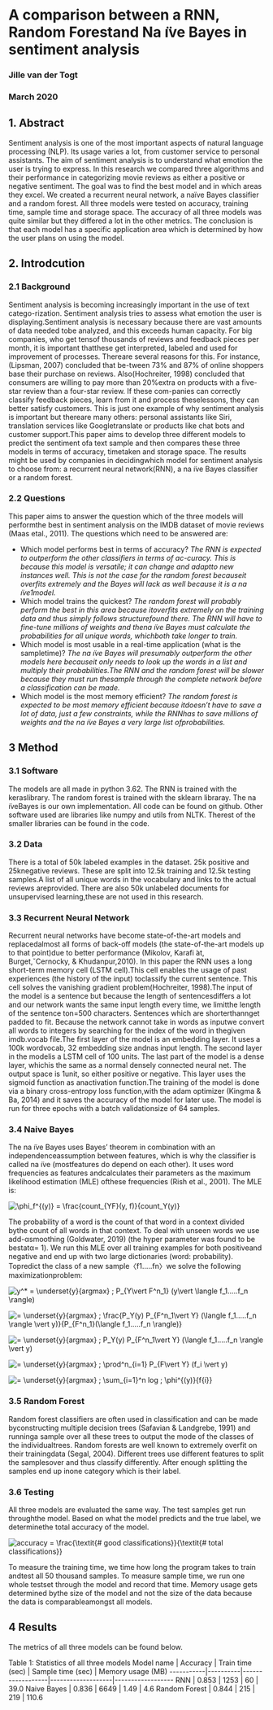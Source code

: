 # A comparison between a RNN, Random Forestand Na ̈ıve Bayes in sentiment analysis
### Jille van der Togt
### March 2020
## 1. Abstract
Sentiment analysis is one of the most important aspects of natural language processing (NLP). Its usage varies a lot, from customer service to personal assistants. The aim of sentiment analysis is to understand what emotion the user is trying to express. In this research we compared three algorithms and their performance in categorizing movie reviews as either a positive or negative sentiment. The goal was to find the best model and in which areas they excel. We created a recurrent neural network, a naïve Bayes classifier and a random forest. All three models were tested on accuracy, training time, sample time and storage space. The accuracy of all three models was quite similar but they differed a lot in the other metrics. The conclusion is that each model has a specific application area which is determined by how the user plans on using the model. 
## 2. Introdcution
### 2.1 Background
Sentiment analysis is becoming increasingly important in the use of text catego-rization.  Sentiment analysis tries to assess what emotion the user is displaying.Sentiment analysis is necessary because there are vast amounts of data needed tobe analyzed, and this exceeds human capacity.  For big companies, who get tensof  thousands  of  reviews  and  feedback  pieces  per  month,  it  is  important  thatthese  get  interpreted,  labeled  and  used  for  improvement  of  processes.   Thereare several reasons for this.  For instance, (Lipsman, 2007) concluded that be-tween 73% and 87% of online shoppers base their purchase on reviews.  Also(Hochreiter, 1998) concluded that consumers are willing to pay more than 20%extra on products with a five-star review than a four-star review.  If these com-panies  can  correctly  classify  feedback  pieces,  learn  from  it  and  process  theselessons, they can better satisfy customers. This is just one example of why sentiment analysis is important but thereare many others:  personal assistants like Siri, translation services like Googletranslate or products like chat bots and customer support.This paper aims to develop three different models to predict the sentiment ofa text sample and then compares these three models in terms of accuracy, timetaken and storage space.  The results might be used by companies in decidingwhich model for sentiment analysis to choose from:  a recurrent neural network(RNN), a na ̈ıve Bayes classifier or a random forest.

### 2.2 Questions
This paper aims to answer the question which of the three models will performthe best in sentiment analysis on the IMDB dataset of movie reviews (Maas etal., 2011).  The questions which need to be answered are:
* Which model performs best in terms of accuracy? *The  RNN  is  expected  to  outperform  the  other  classifiers  in  terms  of  ac-curacy.   This  is  because  this  model  is  versatile;  it  can  change  and  adaptto new instances well.  This is not the case for the random forest becauseit overfits extremely and the Bayes will lack as well because it is a na ̈ıve1model.*
* Which model trains the quickest? *The  random  forest  will  probably  perform  the  best  in  this  area  because  itoverfits  extremely  on  the  training  data  and  thus  simply  follows  structurefound there.  The RNN will have  to fine-tune millions  of weights and thena ̈ıve  Bayes  must  calculate  the  probabilities  for  all  unique  words,  whichboth take longer to train.*
* Which model is most usable in a real-time application (what is the sampletime)? *The na ̈ıve Bayes will presumably outperform the other models here becauseit only needs to look up the words in a list and multiply their probabilities.The RNN and the random forest will be slower because they must run thesample through the complete network before a classification can be made.*
* Which model is the most memory efficient? *The  random  forest  is  expected  to  be  most  memory  efficient  because  itdoesn’t  have  to  save  a  lot  of  data,  just  a  few  constraints,  while  the  RNNhas  to  save  millions  of  weights  and  the  na ̈ıve  Bayes  a  very  large  list  ofprobabilities.*

## 3 Method
### 3.1 Software
The models are all made in python 3.62.  The RNN is trained with the keraslibrary.  The random forest is trained with the sklearn libraray.  The na ̈ıveBayes is our own implementation.  All code can be found on github. Other software used are libraries like numpy and utils from NLTK. Therest of the smaller libraries can be found in the code.

### 3.2 Data
There is a total of 50k labeled examples in the dataset.  25k positive and 25knegative reviews.  These are split into 12.5k training and 12.5k testing samples.A list of all unique words in the vocabulary and links to the actual reviews areprovided.  There are also 50k unlabeled documents for unsupervised learning,these are not used in this research.

### 3.3 Recurrent Neural Network
Recurrent  neural  networks  have  become  state-of-the-art  models  and  replacedalmost all forms of back-off models (the state-of-the-art models up to that point)due to better performance (Mikolov, Karafi ́at, Burget,ˇCernocky, & Khudanpur,2010).  In this paper the RNN uses a long short-term memory cell (LSTM cell).This  cell  enables  the  usage  of  past  experiences  (the  history  of  the  input)  toclassify the current sentence.  This cell solves the vanishing gradient problem(Hochreiter, 1998).The  input  of  the  model  is  a  sentence  but  because  the  length  of  sentencesdiffers a lot and our network wants the same input length every time, we limitthe  length  of  the  sentence  ton=500  characters.   Sentences  which  are  shorterthannget padded to fit.  Because the network cannot take in words as inputwe convert all words to integers by searching for the index of the word in thegiven imdb.vocab file.The  first  layer  of  the  model  is  an  embedding  layer.   It  uses  a  100k  wordvocab, 32 embedding size andnas input length.  The second layer in the modelis a LSTM cell of 100 units.  The last part of the model is a dense layer, whichis the same as a normal densely connected neural net.  The output space is 1unit, so either positive or negative.  This layer uses the sigmoid function as anactivation function.The training of the model is done via a binary cross-entropy loss function,with the adam optimizer (Kingma & Ba, 2014) and it saves the accuracy of the model for later use.  The model is run for three epochs with a batch validationsize of 64 samples.

### 3.4 Naive Bayes
The  na ̈ıve  Bayes  uses  Bayes’  theorem  in  combination  with  an  independenceassumption between features, which is why the classifier is called na ̈ıve (mostfeatures  do  depend  on  each  other).   It  uses  word  frequencies  as  features  andcalculates  their  parameters  as  the  maximum  likelihood  estimation  (MLE)  ofthese frequencies (Rish et al., 2001).  The MLE is: 

![\phi_f^{(y)} = \frac{count_{YF}(y, f)}{count_Y(y)}](https://render.githubusercontent.com/render/math?math=%5Cphi_f%5E%7B(y)%7D%20%3D%20%5Cfrac%7Bcount_%7BYF%7D(y%2C%20f)%7D%7Bcount_Y(y)%7D)

The  probability  of  a  word  is  the  count  of  that  word  in  a  context  divided  bythe count of all words in that context.  To deal with unseen words we use add-αsmoothing  (Goldwater,  2019)  (the  hyper  parameter  was  found  to  be  bestatα=  1).   We  run  this  MLE  over  all  training  examples  for  both  positiveand negative and end up with two large dictionaries (word:  probability).  Topredict the class of a new sample〈f1.....fn〉we solve the following maximizationproblem:

![y^* = \underset{y}{argmax} \; P_{Y\vert F^n_1} (y\vert \langle  f_1.....f_n  \rangle)](https://render.githubusercontent.com/render/math?math=y%5E*%20%3D%20%5Cunderset%7By%7D%7Bargmax%7D%20%5C%3B%20P_%7BY%5Cvert%20F%5En_1%7D%20(y%5Cvert%20%5Clangle%20%20f_1.....f_n%20%20%5Crangle))

![= \underset{y}{argmax} \; \frac{P_Y(y) P_{F^n_1\vert Y} (\langle  f_1.....f_n  \rangle \vert y)}{P_{F^n_1}(\langle  f_1.....f_n  \rangle)}](https://render.githubusercontent.com/render/math?math=%3D%20%5Cunderset%7By%7D%7Bargmax%7D%20%5C%3B%20%5Cfrac%7BP_Y(y)%20P_%7BF%5En_1%5Cvert%20Y%7D%20(%5Clangle%20%20f_1.....f_n%20%20%5Crangle%20%5Cvert%20y)%7D%7BP_%7BF%5En_1%7D(%5Clangle%20%20f_1.....f_n%20%20%5Crangle)%7D)

![= \underset{y}{argmax} \; P_Y(y) P_{F^n_1\vert Y} (\langle  f_1.....f_n  \rangle \vert y)](https://render.githubusercontent.com/render/math?math=%3D%20%5Cunderset%7By%7D%7Bargmax%7D%20%5C%3B%20P_Y(y)%20P_%7BF%5En_1%5Cvert%20Y%7D%20(%5Clangle%20%20f_1.....f_n%20%20%5Crangle%20%5Cvert%20y))

![= \underset{y}{argmax} \; \prod^n_{i=1} P_{F\vert Y} (f_i \vert y)](https://render.githubusercontent.com/render/math?math=%3D%20%5Cunderset%7By%7D%7Bargmax%7D%20%5C%3B%20%5Cprod%5En_%7Bi%3D1%7D%20P_%7BF%5Cvert%20Y%7D%20(f_i%20%5Cvert%20y))

![= \underset{y}{argmax} \; \sum_{i=1}^n log \; \phi^{(y)}_{f_{i}}](https://render.githubusercontent.com/render/math?math=%3D%20%5Cunderset%7By%7D%7Bargmax%7D%20%5C%3B%20%5Csum_%7Bi%3D1%7D%5En%20log%20%5C%3B%20%5Cphi%5E%7B(y)%7D_%7Bf_%7Bi%7D%7D)

### 3.5 Random Forest
Random forest classifiers are often used in classification and can be made byconstructing multiple decision trees (Safavian & Landgrebe, 1991) and runninga sample over all these trees to output the mode of the classes of the individualtrees.   Random  forests  are  well  known  to  extremely  overfit  on  their  trainingdata  (Segal,  2004).   Different  trees  use  different  features  to  split  the  samplesover and thus classify differently.  After enough splitting the samples end up inone category which is their label.

### 3.6 Testing
All three models are evaluated the same way.  The test samples get run throughthe model.  Based on what the model predicts and the true label, we determinethe total accuracy of the model.

![accuracy = \frac{\textit{\# good classifications}}{\textit{\# total classifications}}](https://render.githubusercontent.com/render/math?math=accuracy%20%3D%20%5Cfrac%7B%5Ctextit%7B%5C%23%20good%20classifications%7D%7D%7B%5Ctextit%7B%5C%23%20total%20classifications%7D%7D)

To measure the training time, we time how long the program takes to train andtest all 50 thousand samples.  To measure sample time, we run one whole testset through the model and record that time.  Memory usage gets determined bythe size of the model and not the size of the data because the data is comparableamongst all models.

## 4 Results
The metrics of all three models can be found below.

Table 1: Statistics of all three models
Model name | Accuracy | Train time (sec) | Sample time (sec) | Memory usage (MB)
-----------|----------|------------------|-------------------|------------------
RNN | 0.853 | 1253 | 60 | 39.0
Naive Bayes | 0.836 | 6649 | 1.49 | 4.6
Random Forest | 0.844 | 215 | 219 | 110.6

